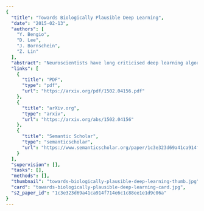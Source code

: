 ```yaml
---
{
  "title": "Towards Biologically Plausible Deep Learning",
  "date": "2015-02-13",
  "authors": [
    "Y. Bengio",
    "D. Lee",
    "J. Bornschein",
    "Z. Lin"
  ],
  "abstract": "Neuroscientists have long criticised deep learning algorithms as incompatible with current knowledge of neurobiology. We explore more biologically plausible versions of deep representation learning, focusing here mostly on unsupervised learning but developing a learning mechanism that could account for supervised, unsupervised and reinforcement learning. The starting point is that the basic learning rule believed to govern synaptic weight updates (Spike-TimingDependent Plasticity) can be interpreted as gradient descent on some objective function so long as the neuronal dynamics push firing rates towards better values of the objective function (be it supervised, unsupervised, or reward-driven). The second main idea is that this corresponds to a form of the variational EM algorithm, i.e., with approximate rather than exact posteriors, implemented by neural dynamics. Another contribution of this paper is that the gradients required for updating the hidden states in the above variational interpretation can be estimated using an approximation that only requires propagating activations forward and backward, with pairs of layers learning to form a denoising auto-encoder. Finally, we extend the theory about the probabilistic interpretation of auto-encoders to justify improved sampling schemes based on the generative interpretation of denoising auto-encoders, and we validate all these ideas on generative learning tasks.",
  "links": [
    {
      "title": "PDF",
      "type": "pdf",
      "url": "https://arxiv.org/pdf/1502.04156.pdf"
    },
    {
      "title": "arXiv.org",
      "type": "arxiv",
      "url": "https://arxiv.org/abs/1502.04156"
    },
    {
      "title": "Semantic Scholar",
      "type": "semanticscholar",
      "url": "https://www.semanticscholar.org/paper/1c3e323d69a41ca914f714e6c1c88ee1e1d9c06a"
    }
  ],
  "supervision": [],
  "tasks": [],
  "methods": [],
  "thumbnail": "towards-biologically-plausible-deep-learning-thumb.jpg",
  "card": "towards-biologically-plausible-deep-learning-card.jpg",
  "s2_paper_id": "1c3e323d69a41ca914f714e6c1c88ee1e1d9c06a"
}
---
```


